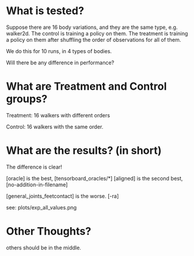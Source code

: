 # What is tested?

Suppose there are 16 body variations, and they are the same type, e.g. walker2d.
The control is training a policy on them.
The treatment is training a policy on them after shuffling the order of observations for all of them.

We do this for 10 runs, in 4 types of bodies.

Will there be any difference in performance?

# What are Treatment and Control groups?

Treatment:
16 walkers with different orders

Control:
16 walkers with the same order.

# What are the results? (in short)

The difference is clear!

[oracle] is the best, [tensorboard_oracles/*]
[aligned] is the second best, [no-addition-in-filename]

[general_joints_feetcontact] is the worse. [-ra]

see: plots/exp_all_values.png

# Other Thoughts?

others should be in the middle.